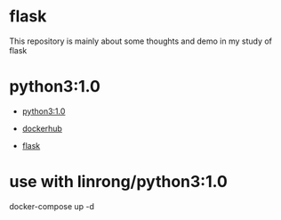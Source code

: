 # flask
This repository is mainly about some thoughts and demo in my study of flask

# python3:1.0
* [python3:1.0](https://github.com/linrong/dev_tools/tree/master/docker/python)

* [dockerhub](https://cloud.docker.com/repository/docker/linrong/python3)
* [flask](https://dormousehole.readthedocs.io/en/latest/)
# use with linrong/python3:1.0
docker-compose up -d


